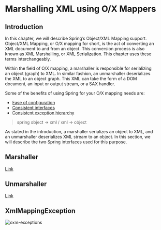 # Marshalling XML using O/X Mappers

## Introduction

In this chapter, we will describe Spring’s Object/XML Mapping support. Object/XML Mapping, or O/X mapping for short, is the act of converting an XML document to and from an object. This conversion process is also known as XML Marshalling, or XML Serialization. This chapter uses these terms interchangeably.

Within the field of O/X mapping, a marshaller is responsible for serializing an object (graph) to XML. In similar fashion, an unmarshaller deserializes the XML to an object graph. This XML can take the form of a DOM document, an input or output stream, or a SAX handler.

Some of the benefits of using Spring for your O/X mapping needs are:

- [Ease of configuration](https://docs.spring.io/spring/docs/4.3.x/spring-framework-reference/htmlsingle/#_ease_of_configuration)
- [Consistent interfaces](https://docs.spring.io/spring/docs/4.3.x/spring-framework-reference/htmlsingle/#_consistent_interfaces)
- [Consistent exception hierarchy](https://docs.spring.io/spring/docs/4.3.x/spring-framework-reference/htmlsingle/#_consistent_exception_hierarchy)


> spring object -> xml / xml -> object

As stated in the introduction, a marshaller serializes an object to XML, and an unmarshaller deserializes XML stream to an object. In this section, we will describe the two Spring interfaces used for this purpose.

## Marshaller

[Link](https://docs.spring.io/spring/docs/4.3.x/spring-framework-reference/htmlsingle/#oxm-marshaller)

## Unmarshaller

[Link](https://docs.spring.io/spring/docs/4.3.x/spring-framework-reference/htmlsingle/#oxm-unmarshaller)

## XmlMappingException

![oxm-exceptions](images/oxm-exceptions.png)